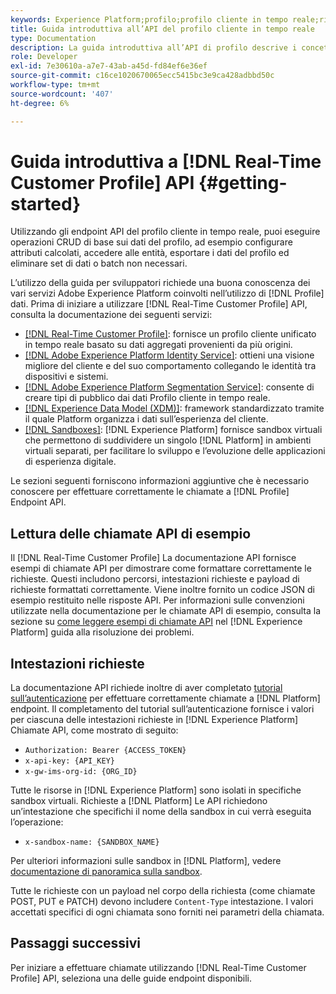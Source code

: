 ```yaml
---
keywords: Experience Platform;profilo;profilo cliente in tempo reale;risoluzione dei problemi;API
title: Guida introduttiva all’API del profilo cliente in tempo reale
type: Documentation
description: La guida introduttiva all’API di profilo descrive i concetti chiave e le funzionalità di base necessari per utilizzare gli endpoint API del profilo cliente in tempo reale al fine di eseguire operazioni CRUD di base sui dati del profilo.
role: Developer
exl-id: 7e30610a-a7e7-43ab-a45d-fd84ef6e36ef
source-git-commit: c16ce1020670065ecc5415bc3e9ca428adbbd50c
workflow-type: tm+mt
source-wordcount: '407'
ht-degree: 6%

---
```


# Guida introduttiva a [!DNL Real-Time Customer Profile] API {#getting-started}

Utilizzando gli endpoint API del profilo cliente in tempo reale, puoi eseguire operazioni CRUD di base sui dati del profilo, ad esempio configurare attributi calcolati, accedere alle entità, esportare i dati del profilo ed eliminare set di dati o batch non necessari.

L’utilizzo della guida per sviluppatori richiede una buona conoscenza dei vari servizi Adobe Experience Platform coinvolti nell’utilizzo di [!DNL Profile] dati. Prima di iniziare a utilizzare [!DNL Real-Time Customer Profile] API, consulta la documentazione dei seguenti servizi:

* [[!DNL Real-Time Customer Profile]](../home.md): fornisce un profilo cliente unificato in tempo reale basato su dati aggregati provenienti da più origini.
* [[!DNL Adobe Experience Platform Identity Service]](../../identity-service/home.md): ottieni una visione migliore del cliente e del suo comportamento collegando le identità tra dispositivi e sistemi.
* [[!DNL Adobe Experience Platform Segmentation Service]](../../segmentation/home.md): consente di creare tipi di pubblico dai dati Profilo cliente in tempo reale.
* [[!DNL Experience Data Model (XDM)]](../../xdm/home.md): framework standardizzato tramite il quale Platform organizza i dati sull’esperienza del cliente.
* [[!DNL Sandboxes]](../../sandboxes/home.md): [!DNL Experience Platform] fornisce sandbox virtuali che permettono di suddividere un singolo [!DNL Platform] in ambienti virtuali separati, per facilitare lo sviluppo e l’evoluzione delle applicazioni di esperienza digitale.

Le sezioni seguenti forniscono informazioni aggiuntive che è necessario conoscere per effettuare correttamente le chiamate a [!DNL Profile] Endpoint API.

## Lettura delle chiamate API di esempio

Il [!DNL Real-Time Customer Profile] La documentazione API fornisce esempi di chiamate API per dimostrare come formattare correttamente le richieste. Questi includono percorsi, intestazioni richieste e payload di richieste formattati correttamente. Viene inoltre fornito un codice JSON di esempio restituito nelle risposte API. Per informazioni sulle convenzioni utilizzate nella documentazione per le chiamate API di esempio, consulta la sezione su [come leggere esempi di chiamate API](../../landing/troubleshooting.md#how-do-i-format-an-api-request) nel [!DNL Experience Platform] guida alla risoluzione dei problemi.

## Intestazioni richieste

La documentazione API richiede inoltre di aver completato [tutorial sull’autenticazione](https://www.adobe.com/go/platform-api-authentication-en) per effettuare correttamente chiamate a [!DNL Platform] endpoint. Il completamento del tutorial sull’autenticazione fornisce i valori per ciascuna delle intestazioni richieste in [!DNL Experience Platform] Chiamate API, come mostrato di seguito:

* `Authorization: Bearer {ACCESS_TOKEN}`
* `x-api-key: {API_KEY}`
* `x-gw-ims-org-id: {ORG_ID}`

Tutte le risorse in [!DNL Experience Platform] sono isolati in specifiche sandbox virtuali. Richieste a [!DNL Platform] Le API richiedono un’intestazione che specifichi il nome della sandbox in cui verrà eseguita l’operazione:

* `x-sandbox-name: {SANDBOX_NAME}`

Per ulteriori informazioni sulle sandbox in [!DNL Platform], vedere [documentazione di panoramica sulla sandbox](../../sandboxes/home.md).

Tutte le richieste con un payload nel corpo della richiesta (come chiamate POST, PUT e PATCH) devono includere `Content-Type` intestazione. I valori accettati specifici di ogni chiamata sono forniti nei parametri della chiamata.

## Passaggi successivi

Per iniziare a effettuare chiamate utilizzando [!DNL Real-Time Customer Profile] API, seleziona una delle guide endpoint disponibili.
